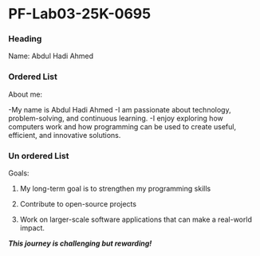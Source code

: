 # PF-Lab03-25K-0695
### Heading
Name: Abdul Hadi Ahmed


### Ordered List
About me: 

-My name is Abdul Hadi Ahmed
-I am passionate about technology, problem-solving, and continuous learning. 
-I enjoy exploring how computers work and how programming can be used to create useful, efficient, and innovative solutions.

### Un ordered List
Goals: 

1. My long-term goal is to strengthen my programming skills

2. Contribute to open-source projects

3. Work on larger-scale software applications that can make a real-world impact.

***This journey is challenging but rewarding!***  
